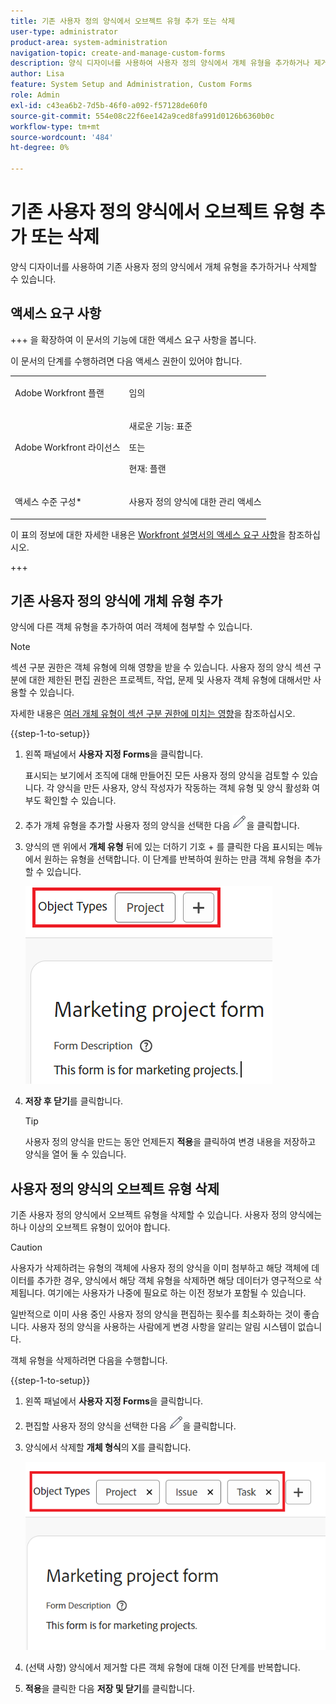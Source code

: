 ```yaml
---
title: 기존 사용자 정의 양식에서 오브젝트 유형 추가 또는 삭제
user-type: administrator
product-area: system-administration
navigation-topic: create-and-manage-custom-forms
description: 양식 디자이너를 사용하여 사용자 정의 양식에서 개체 유형을 추가하거나 제거할 수 있습니다.
author: Lisa
feature: System Setup and Administration, Custom Forms
role: Admin
exl-id: c43ea6b2-7d5b-46f0-a092-f57128de60f0
source-git-commit: 554e08c22f6ee142a9ced8fa991d0126b6360b0c
workflow-type: tm+mt
source-wordcount: '484'
ht-degree: 0%

---
```


# 기존 사용자 정의 양식에서 오브젝트 유형 추가 또는 삭제

양식 디자이너를 사용하여 기존 사용자 정의 양식에서 개체 유형을 추가하거나 삭제할 수 있습니다.

## 액세스 요구 사항

+++ 을 확장하여 이 문서의 기능에 대한 액세스 요구 사항을 봅니다.

이 문서의 단계를 수행하려면 다음 액세스 권한이 있어야 합니다.

<table style="table-layout:auto"> 
 <col> 
 <col> 
 <tbody> 
  <tr data-mc-conditions=""> 
   <td role="rowheader"> <p>Adobe Workfront 플랜</p> </td> 
   <td>임의</td> 
  </tr> 
  <tr> 
   <td role="rowheader">Adobe Workfront 라이선스</td> 
   <td>
   <p>새로운 기능: 표준</p>
   <p>또는</p>
   <p>현재: 플랜</p></td> 
  </tr> 
  <tr data-mc-conditions=""> 
   <td role="rowheader">액세스 수준 구성*</td> 
   <td><p>사용자 정의 양식에 대한 관리 액세스</p></td> 
  </tr>  
 </tbody> 
</table>

이 표의 정보에 대한 자세한 내용은 [Workfront 설명서의 액세스 요구 사항](/help/quicksilver/administration-and-setup/add-users/access-levels-and-object-permissions/access-level-requirements-in-documentation.md)을 참조하십시오.

+++

## 기존 사용자 정의 양식에 개체 유형 추가

양식에 다른 객체 유형을 추가하여 여러 객체에 첨부할 수 있습니다.

>[!NOTE]
>
>섹션 구분 권한은 객체 유형에 의해 영향을 받을 수 있습니다. 사용자 정의 양식 섹션 구분에 대한 제한된 편집 권한은 프로젝트, 작업, 문제 및 사용자 객체 유형에 대해서만 사용할 수 있습니다.
>
>자세한 내용은 [여러 개체 유형이 섹션 구분 권한에 미치는 영향](/help/quicksilver/administration-and-setup/customize-workfront/create-manage-custom-forms/form-designer/design-a-form/organize-a-form.md#how-multiple-object-types-can-affect-section-break-permissions)을 참조하십시오.


{{step-1-to-setup}}

1. 왼쪽 패널에서 **사용자 지정 Forms**&#x200B;을 클릭합니다.

   표시되는 보기에서 조직에 대해 만들어진 모든 사용자 정의 양식을 검토할 수 있습니다. 각 양식을 만든 사용자, 양식 작성자가 작동하는 객체 유형 및 양식 활성화 여부도 확인할 수 있습니다.

1. 추가 개체 유형을 추가할 사용자 정의 양식을 선택한 다음 ![편집 아이콘](assets/edit-icon2.png)을 클릭합니다.

1. 양식의 맨 위에서 **개체 유형** 뒤에 있는 더하기 기호 + 를 클릭한 다음 표시되는 메뉴에서 원하는 유형을 선택합니다. 이 단계를 반복하여 원하는 만큼 객체 유형을 추가할 수 있습니다.

   ![새 개체 추가](assets/add-new-object.png)

1. **저장 후 닫기**&#x200B;를 클릭합니다.

   >[!TIP]
   >
   >사용자 정의 양식을 만드는 동안 언제든지 **적용**&#x200B;을 클릭하여 변경 내용을 저장하고 양식을 열어 둘 수 있습니다.

## 사용자 정의 양식의 오브젝트 유형 삭제

기존 사용자 정의 양식에서 오브젝트 유형을 삭제할 수 있습니다. 사용자 정의 양식에는 하나 이상의 오브젝트 유형이 있어야 합니다.

>[!CAUTION]
>
>사용자가 삭제하려는 유형의 객체에 사용자 정의 양식을 이미 첨부하고 해당 객체에 데이터를 추가한 경우, 양식에서 해당 객체 유형을 삭제하면 해당 데이터가 영구적으로 삭제됩니다. 여기에는 사용자가 나중에 필요로 하는 이전 정보가 포함될 수 있습니다.
>
>일반적으로 이미 사용 중인 사용자 정의 양식을 편집하는 횟수를 최소화하는 것이 좋습니다. 사용자 정의 양식을 사용하는 사람에게 변경 사항을 알리는 알림 시스템이 없습니다.

객체 유형을 삭제하려면 다음을 수행합니다.

{{step-1-to-setup}}

1. 왼쪽 패널에서 **사용자 지정 Forms**&#x200B;을 클릭합니다.
1. 편집할 사용자 정의 양식을 선택한 다음 ![편집 아이콘](assets/edit-icon2.png)을 클릭합니다.
1. 양식에서 삭제할 **개체 형식**&#x200B;의 X를 클릭합니다.

   ![개체 유형 삭제](assets/delete-object-types.png)

1. (선택 사항) 양식에서 제거할 다른 객체 유형에 대해 이전 단계를 반복합니다.
1. **적용**&#x200B;을 클릭한 다음 **저장 및 닫기**&#x200B;를 클릭합니다.
